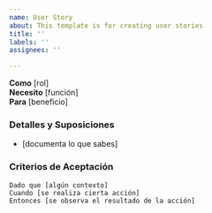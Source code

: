 ```yaml
---
name: User Story
about: This template is for creating user stories
title: ''
labels: ''
assignees: ''

---
```


**Como** [rol]  
 **Necesito** [función]  
 **Para** [beneficio]  
   
 ### Detalles y Suposiciones
 * [documenta lo que sabes]
   
 ### Criterios de Aceptación  
   
 ```gherkin
 Dado que [algún contexto]
 Cuando [se realiza cierta acción]
 Entonces [se observa el resultado de la acción]
 ```
